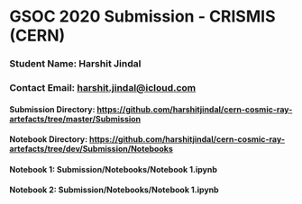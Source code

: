 # GSOC 2020 Submission - CRISMIS (CERN)

### Student Name: Harshit Jindal
### Contact Email: harshit.jindal@icloud.com

####  Submission Directory: https://github.com/harshitjindal/cern-cosmic-ray-artefacts/tree/master/Submission  
####  Notebook Directory: https://github.com/harshitjindal/cern-cosmic-ray-artefacts/tree/dev/Submission/Notebooks
 
#### Notebook 1: Submission/Notebooks/Notebook 1.ipynb  

#### Notebook 2: Submission/Notebooks/Notebook 1.ipynb

